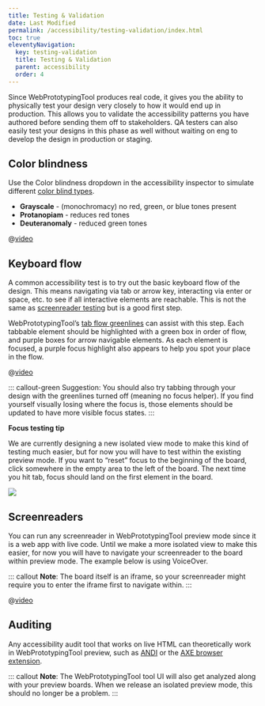 ```yaml
---
title: Testing & Validation
date: Last Modified
permalink: /accessibility/testing-validation/index.html
toc: true
eleventyNavigation:
  key: testing-validation
  title: Testing & Validation
  parent: accessibility
  order: 4
---
```


Since WebPrototypingTool produces real code, it gives you the ability to physically test your design very closely to how it would end up in production. This allows you to validate the accessibility patterns you have authored before sending them off to stakeholders. QA testers can also easily test your designs in this phase as well without waiting on eng to develop the design in production or staging.

## Color blindness

Use the Color blindness dropdown in the accessibility inspector to simulate different [color blind types](https://www.colourblindawareness.org/colour-blindness/types-of-colour-blindness/).

- **Grayscale** - (monochromacy) no red, green, or blue tones present
- **Protanopiam** - reduces red tones
- **Deuteranomaly** - reduced green tones

@[video](/static/video/accessibility/color-blind-mode.webm)

## Keyboard flow

A common accessibility test is to try out the basic keyboard flow of the design. This means navigating via tab or arrow key, interacting via enter or space, etc. to see if all interactive elements are reachable. This is not the same as [screenreader testing](/accessibility/testing-validation/#screenreaders) but is a good first step.

WebPrototypingTool’s [tab flow greenlines](/accessibility/greenlines/#flow) can assist with this step. Each tabbable element should be highlighted with a green box in order of flow, and purple boxes for arrow navigable elements. As each element is focused, a purple focus highlight also appears to help you spot your place in the flow.

@[video](/static/video/accessibility/keyboard-flow.webm)

::: callout-green
Suggestion: You should also try tabbing through your design with the greenlines turned off (meaning no focus helper). If you find yourself visually losing where the focus is, those elements should be updated to have more visible focus states.
:::

**Focus testing tip**

We are currently designing a new isolated view mode to make this kind of testing much easier, but for now you will have to test within the existing preview mode. If you want to “reset” focus to the beginning of the board, click somewhere in the empty area to the left of the board. The next time you hit tab, focus should land on the first element in the board.

![](/static/img/accessibility/testing/focus-click-markedup.png)

## Screenreaders

You can run any screenreader in WebPrototypingTool preview mode since it is a web app with live code. Until we make a more isolated view to make this easier, for now you will have to navigate your screenreader to the board within preview mode. The example below is using VoiceOver.

::: callout
**Note**: The board itself is an iframe, so your screenreader might require you to enter the iframe first to navigate within.
:::

@[video](/static/video/accessibility/screenreader-demo.webm)

## Auditing

Any accessibility audit tool that works on live HTML can theoretically work in WebPrototypingTool preview, such as [ANDI](https://www.ssa.gov/accessibility/andi/help/howtouse.html) or the [AXE browser extension](https://chrome.google.com/webstore/detail/axe-web-accessibility-tes/lhdoppojpmngadmnindnejefpokejbdd?hl=en-US).

::: callout
**Note**: The WebPrototypingTool tool UI will also get analyzed along with your preview boards. When we release an isolated preview mode, this should no longer be a problem.
:::
